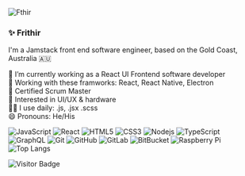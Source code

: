 ![Fthir](header.png)

### ✨ Frithir

I'm a Jamstack front end software engineer, based on the Gold Coast, Australia 🇦🇺  

🔭 I’m currently working as a React UI Frontend software developer  
🌱 Working with these framworks: React, React Native, Electron  
🥷 Certified Scrum Master  
🧐 Interested in UI/UX & hardware      
👨‍💻 I use daily: .js, .jsx .scss  
😄 Pronouns: He/His  


![JavaScript](https://img.shields.io/badge/-JavaScript-black?style=flat-square&logo=javascript)
![React](https://img.shields.io/badge/-React-black?style=flat-square&logo=react)
![HTML5](https://img.shields.io/badge/-HTML5-E34F26?style=flat-square&logo=html5&logoColor=white)
![CSS3](https://img.shields.io/badge/-CSS3-1572B6?style=flat-square&logo=css3)
![Nodejs](https://img.shields.io/badge/-Nodejs-black?style=flat-square&logo=Node.js)
![TypeScript](https://img.shields.io/badge/-TypeScript-007ACC?style=flat-square&logo=typescript)
![GraphQL](https://img.shields.io/badge/-GraphQL-E10098?style=flat-square&logo=graphql)
![Git](https://img.shields.io/badge/-Git-black?style=flat-square&logo=git)
![GitHub](https://img.shields.io/badge/-GitHub-181717?style=flat-square&logo=github)
![GitLab](https://img.shields.io/badge/-GitLab-FCA121?style=flat-square&logo=gitlab)
![BitBucket](https://img.shields.io/badge/-BitBucket-darkblue?style=flat-square&logo=bitbucket)
![Raspberry Pi](https://img.shields.io/badge/-Raspberry%20Pi-C51A4A?style=flat-square&logo=Raspberry-Pi)
![Top Langs](https://github-readme-stats.vercel.app/api/top-langs/?username=frithir&hide=TeX&layout=compact)

![Visitor Badge](https://visitor-badge.laobi.icu/badge?page_id=frithir.frithir)
